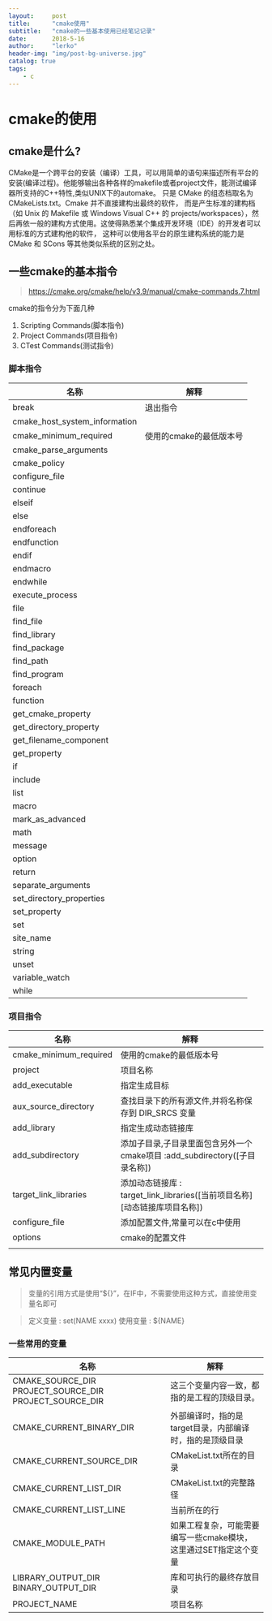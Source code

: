 ```yaml
---
layout:     post
title:      "cmake使用"
subtitle:   "cmake的一些基本使用已经笔记记录"
date:       2018-5-16
author:     "lerko"
header-img: "img/post-bg-universe.jpg"
catalog: true
tags:
    - c
---
```



# cmake的使用

## cmake是什么?

CMake是一个跨平台的安装（编译）工具，可以用简单的语句来描述所有平台的安装(编译过程)。他能够输出各种各样的makefile或者project文件，能测试编译器所支持的C++特性,类似UNIX下的automake。
只是 CMake 的组态档取名为 CMakeLists.txt。Cmake 并不直接建构出最终的软件，
而是产生标准的建构档（如 Unix 的 Makefile 或 Windows Visual C++ 的 projects/workspaces），然后再依一般的建构方式使用。这使得熟悉某个集成开发环境（IDE）的开发者可以用标准的方式建构他的软件，
这种可以使用各平台的原生建构系统的能力是 CMake 和 SCons 等其他类似系统的区别之处。

## 一些cmake的基本指令

> https://cmake.org/cmake/help/v3.9/manual/cmake-commands.7.html

cmake的指令分为下面几种
1. Scripting Commands(脚本指令)
2. Project Commands(项目指令)
3. CTest Commands(测试指令)


### 脚本指令

| 名称 | 解释 |
| ------------- | ------------- |
|break|  退出指令 |
|cmake_host_system_information|   |
|cmake_minimum_required|  使用的cmake的最低版本号 |
|cmake_parse_arguments|   |
|cmake_policy|   |
|configure_file|   |
|continue|   |
|elseif|   |
|else|   |
|endforeach|   |
|endfunction|   |
|endif|   |
|endmacro|   |
|endwhile|   |
|execute_process|   |
|file|   |
|find_file|   |
|find_library|   |
|find_package|   |
|find_path|   |
|find_program|   |
|foreach|   |
|function|   |
|get_cmake_property|   |
|get_directory_property|   |
|get_filename_component|   |
|get_property|   |
|if|   |
|include|   |
|list|   |
|macro|   |
|mark_as_advanced|   |
|math|   |
|message|   |
|option|   |
|return|   |
|separate_arguments|   |
|set_directory_properties|   |
|set_property|   |
|set|   |
|site_name|   |
|string|   |
|unset|   |
|variable_watch|   |
|while|   |


### 项目指令

| 名称 | 解释 |
| ------------- | ------------- |
| cmake_minimum_required | 使用的cmake的最低版本号 |
| project | 项目名称 |
| add_executable | 指定生成目标 |
| aux_source_directory | 查找目录下的所有源文件,并将名称保存到 DIR_SRCS 变量 |
| add_library | 指定生成动态链接库 |
| add_subdirectory | 添加子目录,子目录里面包含另外一个cmake项目 :add_subdirectory([子目录名称]) |
| target_link_libraries | 添加动态链接库 : target_link_libraries(\[当前项目名称\] \[动态链接库项目名称\]) |
|configure_file|添加配置文件,常量可以在c中使用|
|options|cmake的配置文件|
|||


## 常见内置变量

> 变量的引用方式是使用“${}”，在IF中，不需要使用这种方式，直接使用变量名即可

> 定义变量 : set(NAME xxxx)
> 使用变量 : ${NAME}

### 一些常用的变量

| 名称 | 解释 |
| ------------- | ------------- |
| CMAKE_SOURCE_DIR PROJECT_SOURCE_DIR PROJECT_SOURCE_DIR | 这三个变量内容一致，都指的是工程的顶级目录。 |
| CMAKE_CURRENT_BINARY_DIR | 外部编译时，指的是target目录，内部编译时，指的是顶级目录 |
|CMAKE_CURRENT_SOURCE_DIR|CMakeList.txt所在的目录|
|CMAKE_CURRENT_LIST_DIR|CMakeList.txt的完整路径|
|CMAKE_CURRENT_LIST_LINE|当前所在的行|
|CMAKE_MODULE_PATH|如果工程复杂，可能需要编写一些cmake模块，这里通过SET指定这个变量|
|LIBRARY_OUTPUT_DIR BINARY_OUTPUT_DIR|库和可执行的最终存放目录 |
| PROJECT_NAME | 项目名称 |

